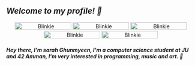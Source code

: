 ## *Welcome to my profile! 🌸*

<div align="center">
    <img src="https://adriansblinkiecollection.neocities.org/v1.gif" alt="Blinkie" width="150" height="20">
    <img src="https://adriansblinkiecollection.neocities.org/g35.gif" alt="Blinkie" width="150" height="20">
    <img src="https://adriansblinkiecollection.neocities.org/k15.gif" alt="Blinkie" width="150" height="20">
    <img src="https://adriansblinkiecollection.neocities.org/52.gif" alt="Blinkie" width="150" height="20">
    <img src="https://adriansblinkiecollection.neocities.org/x44.gif" alt="Blinkie" width="150" height="20">
</div>

#### *Hey there, I'm sarah Ghunmyeen, I'm a computer science student at JU and 42 Amman, I'm very interested in programming, music and art. 🌸*
